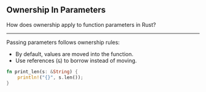 ## Ownership In Parameters

How does ownership apply to function parameters in Rust?

---

Passing parameters follows ownership rules:

* By default, values are moved into the function.
* Use references (`&`) to borrow instead of moving.

```rust
fn print_len(s: &String) {
    println!("{}", s.len());
}
```

